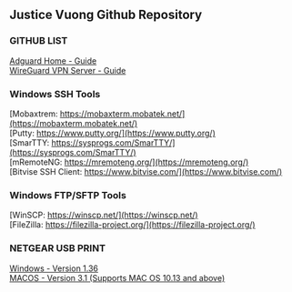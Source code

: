 ## Justice Vuong Github Repository

### GITHUB LIST
[Adguard Home - Guide](/adguard-home/)<br>
[WireGuard VPN Server - Guide](/wireguard-install/)

### Windows SSH Tools
[Mobaxtrem: https://mobaxterm.mobatek.net/](https://mobaxterm.mobatek.net/)<br>
[Putty: https://www.putty.org/](https://www.putty.org/)<br>
[SmarTTY: https://sysprogs.com/SmarTTY/](https://sysprogs.com/SmarTTY/)<br>
[mRemoteNG: https://mremoteng.org/](https://mremoteng.org/)<br>
[Bitvise SSH Client: https://www.bitvise.com/](https://www.bitvise.com/)<br>


### Windows FTP/SFTP Tools
[WinSCP: https://winscp.net/](https://winscp.net/)<br>
[FileZilla: https://filezilla-project.org/](https://filezilla-project.org/)<br>


### NETGEAR USB PRINT
[Windows - Version 1.36](/Netgear-Print/USB-Printer_Win_v1.36.zip)<br>
[MACOS - Version 3.1 (Supports MAC OS 10.13 and above)](/Netgear-Print/USB-Printer-MAC_V3.1.zip)
